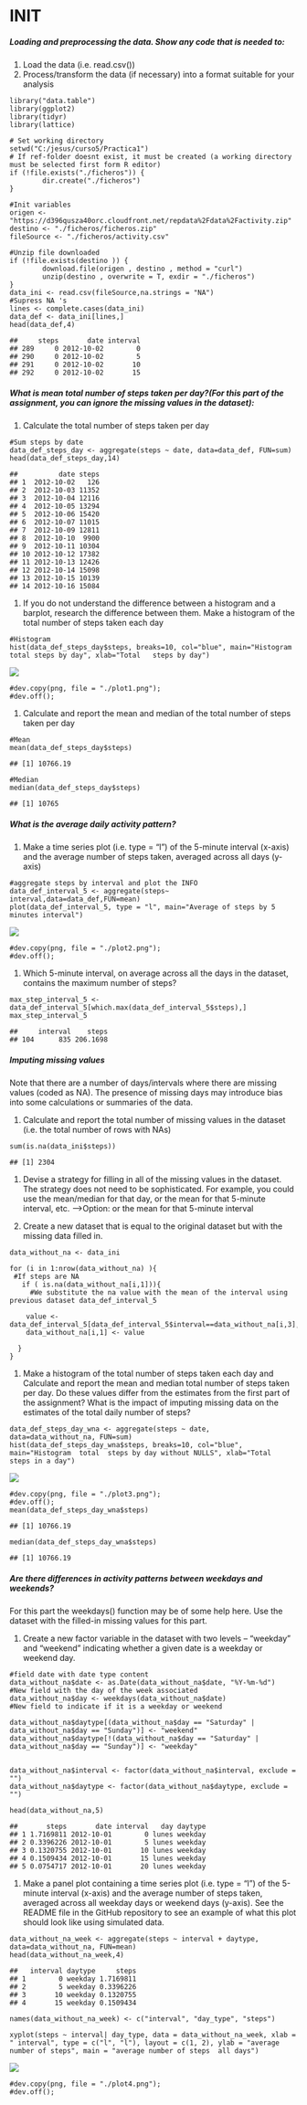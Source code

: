 INIT
====

##### Loading and preprocessing the data. Show any code that is needed to:

1.  Load the data (i.e. read.csv())
2.  Process/transform the data (if necessary) into a format suitable for
    your analysis

<!-- -->

    library("data.table")
    library(ggplot2)
    library(tidyr)
    library(lattice)

    # Set working directory
    setwd("C:/jesus/curso5/Practica1")
    # If ref-folder doesnt exist, it must be created (a working directory must be selected first form R editor)
    if (!file.exists("./ficheros")) {
            dir.create("./ficheros")
    }

    #Init variables
    origen <-"https://d396qusza40orc.cloudfront.net/repdata%2Fdata%2Factivity.zip"
    destino <- "./ficheros/ficheros.zip"
    fileSource <- "./ficheros/activity.csv"

    #Unzip file downloaded
    if (!file.exists(destino )) {
            download.file(origen , destino , method = "curl")
            unzip(destino , overwrite = T, exdir = "./ficheros")
    }
    data_ini <- read.csv(fileSource,na.strings = "NA")
    #Supress NA 's 
    lines <- complete.cases(data_ini)
    data_def <- data_ini[lines,]
    head(data_def,4)

    ##     steps       date interval
    ## 289     0 2012-10-02        0
    ## 290     0 2012-10-02        5
    ## 291     0 2012-10-02       10
    ## 292     0 2012-10-02       15

##### What is mean total number of steps taken per day?(For this part of the assignment, you can ignore the missing values in the dataset):

1.  Calculate the total number of steps taken per day

<!-- -->

    #Sum steps by date
    data_def_steps_day <- aggregate(steps ~ date, data=data_def, FUN=sum)
    head(data_def_steps_day,14)

    ##          date steps
    ## 1  2012-10-02   126
    ## 2  2012-10-03 11352
    ## 3  2012-10-04 12116
    ## 4  2012-10-05 13294
    ## 5  2012-10-06 15420
    ## 6  2012-10-07 11015
    ## 7  2012-10-09 12811
    ## 8  2012-10-10  9900
    ## 9  2012-10-11 10304
    ## 10 2012-10-12 17382
    ## 11 2012-10-13 12426
    ## 12 2012-10-14 15098
    ## 13 2012-10-15 10139
    ## 14 2012-10-16 15084

1.  If you do not understand the difference between a histogram and a
    barplot, research the difference between them. Make a histogram of
    the total number of steps taken each day

<!-- -->

    #Histogram
    hist(data_def_steps_day$steps, breaks=10, col="blue", main="Histogram total steps by day", xlab="Total   steps by day")

![](PA1_template_files/figure-markdown_strict/unnamed-chunk-3-1.png)

    #dev.copy(png, file = "./plot1.png");
    #dev.off();

1.  Calculate and report the mean and median of the total number of
    steps taken per day

<!-- -->

    #Mean
    mean(data_def_steps_day$steps)

    ## [1] 10766.19

    #Median
    median(data_def_steps_day$steps)

    ## [1] 10765

##### What is the average daily activity pattern?

1.  Make a time series plot (i.e. type = “l”) of the 5-minute interval
    (x-axis) and the average number of steps taken, averaged across all
    days (y-axis)

<!-- -->

    #aggregate steps by interval and plot the INFO
    data_def_interval_5 <- aggregate(steps~ interval,data=data_def,FUN=mean)
    plot(data_def_interval_5, type = "l", main="Average of steps by 5 minutes interval")

![](PA1_template_files/figure-markdown_strict/unnamed-chunk-5-1.png)

    #dev.copy(png, file = "./plot2.png");
    #dev.off();

1.  Which 5-minute interval, on average across all the days in the
    dataset, contains the maximum number of steps?

<!-- -->

    max_step_interval_5 <- data_def_interval_5[which.max(data_def_interval_5$steps),]
    max_step_interval_5

    ##     interval    steps
    ## 104      835 206.1698

##### Imputing missing values

Note that there are a number of days/intervals where there are missing
values (coded as NA). The presence of missing days may introduce bias
into some calculations or summaries of the data.

1.  Calculate and report the total number of missing values in the
    dataset (i.e. the total number of rows with NAs)

<!-- -->

    sum(is.na(data_ini$steps))

    ## [1] 2304

1.  Devise a strategy for filling in all of the missing values in the
    dataset. The strategy does not need to be sophisticated. For
    example, you could use the mean/median for that day, or the mean for
    that 5-minute interval, etc. –&gt;Option: or the mean for that
    5-minute interval

2.  Create a new dataset that is equal to the original dataset but with
    the missing data filled in.

<!-- -->

    data_without_na <- data_ini

    for (i in 1:nrow(data_without_na) ){
     #If steps are NA
       if ( is.na(data_without_na[i,1])){
         #We substitute the na value with the mean of the interval using previous dataset data_def_interval_5
       
        value <- data_def_interval_5[data_def_interval_5$interval==data_without_na[i,3],2]
        data_without_na[i,1] <- value
         
      }
    }

1.  Make a histogram of the total number of steps taken each day and
    Calculate and report the mean and median total number of steps taken
    per day. Do these values differ from the estimates from the first
    part of the assignment? What is the impact of imputing missing data
    on the estimates of the total daily number of steps?

<!-- -->

    data_def_steps_day_wna <- aggregate(steps ~ date, data=data_without_na, FUN=sum)
    hist(data_def_steps_day_wna$steps, breaks=10, col="blue", main="Histogram  total  steps by day without NULLS", xlab="Total   steps in a day")

![](PA1_template_files/figure-markdown_strict/unnamed-chunk-9-1.png)

    #dev.copy(png, file = "./plot3.png");
    #dev.off();
    mean(data_def_steps_day_wna$steps)

    ## [1] 10766.19

    median(data_def_steps_day_wna$steps)

    ## [1] 10766.19

##### Are there differences in activity patterns between weekdays and weekends?

For this part the weekdays() function may be of some help here. Use the
dataset with the filled-in missing values for this part.

1.  Create a new factor variable in the dataset with two levels –
    “weekday” and “weekend” indicating whether a given date is a weekday
    or weekend day.

<!-- -->

    #field date with date type content
    data_without_na$date <- as.Date(data_without_na$date, "%Y-%m-%d")
    #New field with the day of the week associated
    data_without_na$day <- weekdays(data_without_na$date)
    #New field to indicate if it is a weekday or weekend

    data_without_na$daytype[(data_without_na$day == "Saturday" | data_without_na$day == "Sunday")] <- "weekend"
    data_without_na$daytype[!(data_without_na$day == "Saturday" | data_without_na$day == "Sunday")] <- "weekday"


    data_without_na$interval <- factor(data_without_na$interval, exclude = "")
    data_without_na$daytype <- factor(data_without_na$daytype, exclude = "")

    head(data_without_na,5)

    ##       steps       date interval   day daytype
    ## 1 1.7169811 2012-10-01        0 lunes weekday
    ## 2 0.3396226 2012-10-01        5 lunes weekday
    ## 3 0.1320755 2012-10-01       10 lunes weekday
    ## 4 0.1509434 2012-10-01       15 lunes weekday
    ## 5 0.0754717 2012-10-01       20 lunes weekday

1.  Make a panel plot containing a time series plot (i.e. type = “l”) of
    the 5-minute interval (x-axis) and the average number of steps
    taken, averaged across all weekday days or weekend days (y-axis).
    See the README file in the GitHub repository to see an example of
    what this plot should look like using simulated data.

<!-- -->

    data_without_na_week <- aggregate(steps ~ interval + daytype, data=data_without_na, FUN=mean)
    head(data_without_na_week,4)

    ##   interval daytype     steps
    ## 1        0 weekday 1.7169811
    ## 2        5 weekday 0.3396226
    ## 3       10 weekday 0.1320755
    ## 4       15 weekday 0.1509434

    names(data_without_na_week) <- c("interval", "day_type", "steps")

    xyplot(steps ~ interval| day_type, data = data_without_na_week, xlab = " interval", type = c("l", "l"), layout = c(1, 2), ylab = "average number of steps", main = "average number of steps  all days")

![](PA1_template_files/figure-markdown_strict/unnamed-chunk-11-1.png)

    #dev.copy(png, file = "./plot4.png");
    #dev.off();
